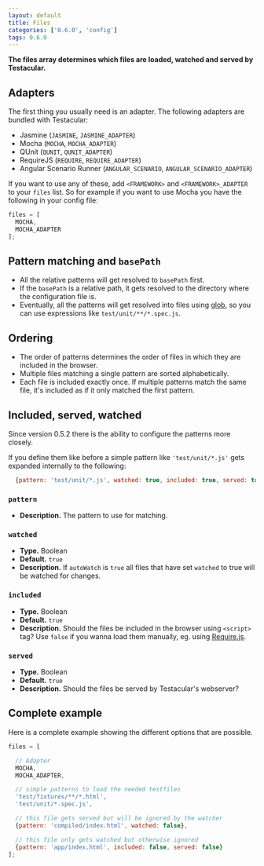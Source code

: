 ```yaml
---
layout: default
title: Files
categories: ['0.6.0', 'config']
tags: 0.6.0
---
```


**The files array determines which files are loaded, watched and served by Testacular.**

## Adapters
The first thing you usually need is an adapter. The following adapters are bundled with Testacular:
* Jasmine (`JASMINE`, `JASMINE_ADAPTER`)
* Mocha (`MOCHA`, `MOCHA_ADAPTER`)
* QUnit (`QUNIT`, `QUNIT_ADAPTER`)
* RequireJS (`REQUIRE`, `REQUIRE_ADAPTER`)
* Angular Scenario Runner (`ANGULAR_SCENARIO`, `ANGULAR_SCENARIO_ADAPTER`)

If you want to use any of these, add `<FRAMEWORK>` and `<FRAMEWORK>_ADAPTER` to your `files` list. So for example if you want to use Mocha you have the following in your config file:
```javascript
files = [
  MOCHA,
  MOCHA_ADAPTER
];
```

## Pattern matching and `basePath`
- All the relative patterns will get resolved to `basePath` first.
- If the `basePath` is a relative path, it gets resolved to the directory where the configuration file is.
- Eventually, all the patterns will get resolved into files using [glob], so you can use expressions like `test/unit/**/*.spec.js`.

## Ordering
- The order of patterns determines the order of files in which they are included in the browser.
- Multiple files matching a single pattern are sorted alphabetically.
- Each file is included exactly once. If multiple patterns match the same file, it's included as if it only matched the first pattern.

## Included, served, watched
Since version 0.5.2 there is the ability to configure the patterns more closely.

If you define them like before a simple pattern like `'test/unit/*.js'` gets expanded internally to the following:
```javascript
  {pattern: 'test/unit/*.js', watched: true, included: true, served: true}
```
### `pattern`
* **Description.** The pattern to use for matching.

### `watched`
* **Type.** Boolean
* **Default.** `true`
* **Description.**
If `autoWatch` is `true` all files that have set `watched` to true will be
  watched for changes.

### `included`
* **Type.** Boolean
* **Default.** `true`
* **Description.** Should the files be included in the browser using `<script>` tag? Use `false` if you wanna load them manually, eg. using [Require.js](../plus/RequireJS.html).

### `served`
* **Type.** Boolean
* **Default.** `true`
* **Description.** Should the files be served by Testacular's webserver?

## Complete example
Here is a complete example showing the different options that are possible.
```javascript
files = [

  // Adapter
  MOCHA,
  MOCHA_ADAPTER,

  // simple patterns to load the needed testfiles
  'test/fixtures/**/*.html',
  'test/unit/*.spec.js',

  // this file gets served but will be ignored by the watcher
  {pattern: 'compiled/index.html', watched: false},

  // this file only gets watched but otherwise ignored
  {pattern: 'app/index.html', included: false, served: false}
];
```

[glob]: https://github.com/isaacs/node-glob